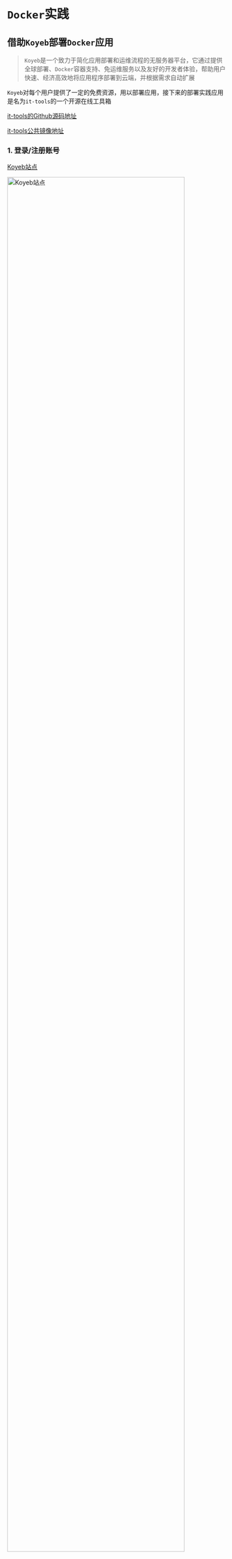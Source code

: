 # `Docker`实践

## 借助`Koyeb`部署`Docker`应用

>`Koyeb`是一个致力于简化应用部署和运维流程的无服务器平台，它通过提供全球部署、`Docker`容器支持、免运维服务以及友好的开发者体验，帮助用户快速、经济高效地将应用程序部署到云端，并根据需求自动扩展

`Koyeb`对每个用户提供了一定的免费资源，用以部署应用，接下来的部署实践应用是名为`it-tools`的一个开源在线工具箱

<a href="https://github.com/CorentinTh/it-tools" target="_blank">it-tools的Github源码地址</a>

<a href="https://hub.docker.com/r/corentinth/it-tools" target="_blank">it-tools公共镜像地址</a>

### 1. 登录/注册账号

<a href="https://www.koyeb.com/" target="_blank">Koyeb站点</a>

<img src="./koyeb_docker/Koyeb.png" alt="Koyeb站点" width="90%">

注册时可以使用`Email`或者`Github`绑定方式

<img src="./koyeb_docker/Koyeb_sign_up.png" alt="about1" width="90%">

填写相关信息，这里`organization's name`是用户唯一的

<img src="./koyeb_docker/Koyeb_sign_up_success.png" alt="about1" width="90%">

下面这一页可以随意填写

<img src="./koyeb_docker/Koyeb_about.png" alt="about2" width="90%">

### 2. 创建容器应用并部署

选择部署`Docker`应用

<img src="./koyeb_docker/Koyeb_deploy_project.png" alt="选择Docker应用部署" width="90%">

选择`Create Web Service`

<img src="./koyeb_docker/Koyeb_create_web1.png" alt="it-tools服务创建" width="90%">

填入`it-tools`的镜像地址

<img src="./koyeb_docker/Koyeb_create_web2.png" alt="填入it-tools镜像地址" width="90%">

这里配置一下容器，开放端口`80`

<img src="./koyeb_docker/Koyeb_create_web3.png" alt="开放端口" width="90%">

然后点击右上角`Deploy`即可自动部署

### 3. 访问应用

在我们对`Koyeb`的体验下，使用免费额度部署应用会比较慢，甚至可能需要等待`30`分钟~一个小时，这里耐心等待即可

部署好之后应用状态应该是`healthy`的：

<img src="./koyeb_docker/Koyeb_create_web_ok1.png" alt="部署成功" width="90%">

进入应用详情页:

<img src="./koyeb_docker/Koyeb_create_web_ok2.png" alt="进入应用详情页" width="90%">

访问使用工具箱:

<img src="./koyeb_docker/Koyeb_create_web_ok3.png" alt="访问应用" width="90%">

### 小结语

- 如果有需求或者感兴趣的话，可以看看别的应用部署平台，国内国外有很多，价格有高有低，还请自行评估。

- 如果手上有服务器的话，也可以装装`Docker`，部署应用非常快、方便，数据迁移快捷

- 如果需要在`Windows`系统上安装`Docker`，可以自行查找教程，对于每个人设备不同，步骤和设置亦不一样

